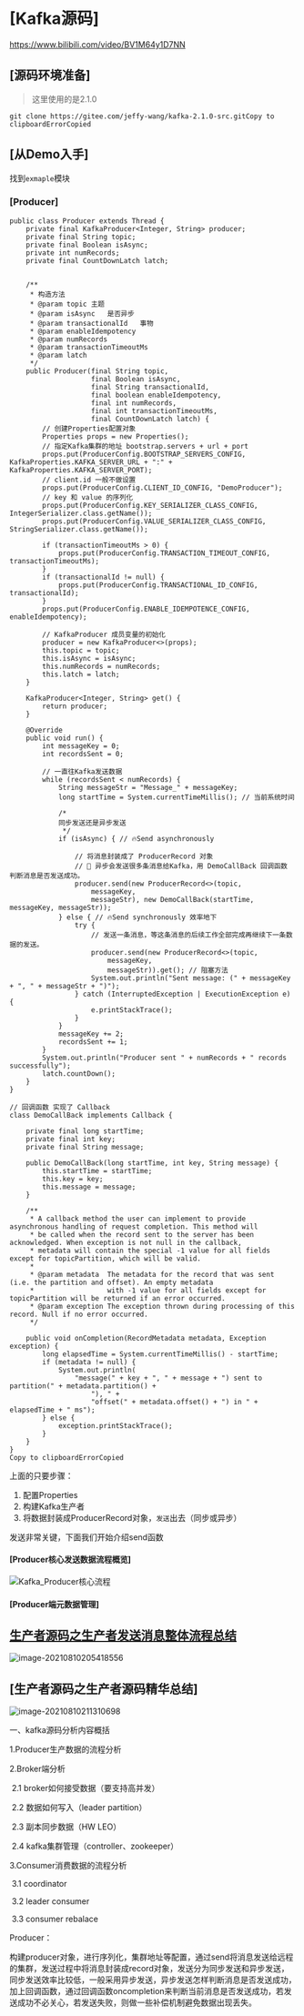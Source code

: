 # [Kafka源码]

<https://www.bilibili.com/video/BV1M64y1D7NN>

## [源码环境准备]

> 这里使用的是2.1.0

```
git clone https://gitee.com/jeffy-wang/kafka-2.1.0-src.gitCopy to clipboardErrorCopied
```

## [从Demo入手]

找到`exmaple`模块

### [Producer]

```
public class Producer extends Thread {
    private final KafkaProducer<Integer, String> producer;
    private final String topic;
    private final Boolean isAsync;
    private int numRecords;
    private final CountDownLatch latch;


    /**
     * 构造方法
     * @param topic 主题
     * @param isAsync   是否异步
     * @param transactionalId   事物
     * @param enableIdempotency
     * @param numRecords
     * @param transactionTimeoutMs
     * @param latch
     */
    public Producer(final String topic,
                    final Boolean isAsync,
                    final String transactionalId,
                    final boolean enableIdempotency,
                    final int numRecords,
                    final int transactionTimeoutMs,
                    final CountDownLatch latch) {
        // 创建Properties配置对象
        Properties props = new Properties();
        // 指定Kafka集群的地址 bootstrap.servers + url + port
        props.put(ProducerConfig.BOOTSTRAP_SERVERS_CONFIG, KafkaProperties.KAFKA_SERVER_URL + ":" + KafkaProperties.KAFKA_SERVER_PORT);
        // client.id 一般不做设置
        props.put(ProducerConfig.CLIENT_ID_CONFIG, "DemoProducer");
        // key 和 value 的序列化
        props.put(ProducerConfig.KEY_SERIALIZER_CLASS_CONFIG, IntegerSerializer.class.getName());
        props.put(ProducerConfig.VALUE_SERIALIZER_CLASS_CONFIG, StringSerializer.class.getName());

        if (transactionTimeoutMs > 0) {
            props.put(ProducerConfig.TRANSACTION_TIMEOUT_CONFIG, transactionTimeoutMs);
        }
        if (transactionalId != null) {
            props.put(ProducerConfig.TRANSACTIONAL_ID_CONFIG, transactionalId);
        }
        props.put(ProducerConfig.ENABLE_IDEMPOTENCE_CONFIG, enableIdempotency);

        // KafkaProducer 成员变量的初始化
        producer = new KafkaProducer<>(props);
        this.topic = topic;
        this.isAsync = isAsync;
        this.numRecords = numRecords;
        this.latch = latch;
    }

    KafkaProducer<Integer, String> get() {
        return producer;
    }

    @Override
    public void run() {
        int messageKey = 0;
        int recordsSent = 0;

        // 一直往Kafka发送数据
        while (recordsSent < numRecords) {
            String messageStr = "Message_" + messageKey;
            long startTime = System.currentTimeMillis(); // 当前系统时间

            /*
            同步发送还是异步发送
             */
            if (isAsync) { // 🔥Send asynchronously

                // 将消息封装成了 ProducerRecord 对象
                // 🚀 异步会发送很多条消息给Kafka，用 DemoCallBack 回调函数 判断消息是否发送成功。
                producer.send(new ProducerRecord<>(topic,
                    messageKey,
                    messageStr), new DemoCallBack(startTime, messageKey, messageStr));
            } else { // 🔥Send synchronously 效率地下
                try {
                    // 发送一条消息，等这条消息的后续工作全部完成再继续下一条数据的发送。
                    producer.send(new ProducerRecord<>(topic,
                        messageKey,
                        messageStr)).get(); // 阻塞方法
                    System.out.println("Sent message: (" + messageKey + ", " + messageStr + ")");
                } catch (InterruptedException | ExecutionException e) {
                    e.printStackTrace();
                }
            }
            messageKey += 2;
            recordsSent += 1;
        }
        System.out.println("Producer sent " + numRecords + " records successfully");
        latch.countDown();
    }
}

// 回调函数 实现了 Callback
class DemoCallBack implements Callback {

    private final long startTime;
    private final int key;
    private final String message;

    public DemoCallBack(long startTime, int key, String message) {
        this.startTime = startTime;
        this.key = key;
        this.message = message;
    }

    /**
     * A callback method the user can implement to provide asynchronous handling of request completion. This method will
     * be called when the record sent to the server has been acknowledged. When exception is not null in the callback,
     * metadata will contain the special -1 value for all fields except for topicPartition, which will be valid.
     *
     * @param metadata  The metadata for the record that was sent (i.e. the partition and offset). An empty metadata
     *                  with -1 value for all fields except for topicPartition will be returned if an error occurred.
     * @param exception The exception thrown during processing of this record. Null if no error occurred.
     */

    public void onCompletion(RecordMetadata metadata, Exception exception) {
        long elapsedTime = System.currentTimeMillis() - startTime;
        if (metadata != null) {
            System.out.println(
                "message(" + key + ", " + message + ") sent to partition(" + metadata.partition() +
                    "), " +
                    "offset(" + metadata.offset() + ") in " + elapsedTime + " ms");
        } else {
            exception.printStackTrace();
        }
    }
}
Copy to clipboardErrorCopied
```

上面的只要步骤：

1. 配置Properties
2. 构建Kafka生产者
3. 将数据封装成ProducerRecord对象，`发送`出去（同步或异步）

发送非常关键，下面我们开始介绍send函数

#### [Producer核心发送数据流程概览]

![Kafka_Producer核心流程](https://glong1997.github.io/XiYun-Notes/%E5%A4%A7%E6%95%B0%E6%8D%AE/%E6%95%B0%E6%8D%AE%E5%AD%98%E5%82%A8/kafka/imgaes/Kafka_Producer%E6%A0%B8%E5%BF%83%E6%B5%81%E7%A8%8B.png)

#### [Producer端元数据管理]

## [生产者源码之生产者发送消息整体流程总结](https://www.bilibili.com/video/BV1M64y1D7NN?p=32&spm_id_from=pageDriver)

![image-20210810205418556](https://glong1997.github.io/XiYun-Notes/%E5%A4%A7%E6%95%B0%E6%8D%AE/%E6%95%B0%E6%8D%AE%E5%AD%98%E5%82%A8/kafka/imgaes/image-20210810205418556.png)

## [生产者源码之生产者源码精华总结]

![image-20210810211310698](https://glong1997.github.io/XiYun-Notes/%E5%A4%A7%E6%95%B0%E6%8D%AE/%E6%95%B0%E6%8D%AE%E5%AD%98%E5%82%A8/kafka/imgaes/image-20210810211310698.png)









一、kafka源码分析内容概括

1.Producer生产数据的流程分析

2.Broker端分析

​    2.1 broker如何接受数据（要支持高并发）

​    2.2 数据如何写入（leader partition）

​    2.3 副本同步数据（HW LEO）

​    2.4 kafka集群管理（controller、zookeeper）

3.Consumer消费数据的流程分析

​     3.1 coordinator

​     3.2 leader consumer

​     3.3 consumer rebalace



Producer：

构建producer对象，进行序列化，集群地址等配置，通过send将消息发送给远程的集群，发送过程中将消息封装成record对象，发送分为同步发送和异步发送，同步发送效率比较低，一般采用异步发送，异步发送怎样判断消息是否发送成功，加上回调函数，通过回调函数oncompletion来判断当前消息是否发送成功，若发送成功不必关心，若发送失败，则做一些补偿机制避免数据出现丢失。



